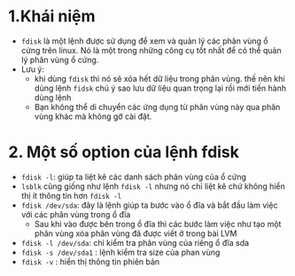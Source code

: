 # 1.Khái niệm
- `fdisk` là một lệnh được sử dụng để xem và quản lý các phân vùng ổ cứng trên linux. Nó là một trong những công cụ tốt nhất để có thể quản lý phân vùng ổ cứng. 
- Lưu ý:
    - khi dùng `fdisk` thì nó sẽ xóa hết dữ liệu trong phân vùng. thế nên khi dùng lệnh `fidsk` chú ý sao lưu dữ liệu quan trọng lại rồi mới tiến hành dùng lệnh 
    - Bạn không thể di chuyển các ứng dụng từ phân vùng này qua phân vùng khác mà không gỡ cài đặt.
# 2. Một số option của lệnh fdisk
- `fdisk -l`: giúp ta liệt kê các danh sách phân vùng của ổ cứng 
- `lsblk` cũng giống như lệnh `fdisk -l` nhưng nó chỉ liệt kê chứ không hiển thị ít thông tin hơn `fdisk -l`
- `fdisk /dev/sda`: đây là lệnh giúp ta bước vào ổ đĩa và bắt đầu làm việc với các phân vùng trong ổ đĩa  
    - Sau khi vào được bên trong ổ đĩa thì các bước làm việc như tạo một phân vùng xóa phân vùng đã được viết ở trong bài LVM 
- `fdisk -l /dev/sda`: chỉ kiểm tra phân vùng của riêng ổ đĩa sda 
- `fdisk -s /dev/sda1` : lệnh kiểm tra size của phan vùng 
- `fdisk -v` : hiển thị thông tin phiên bản 
